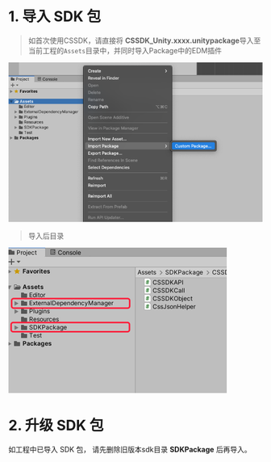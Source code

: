 # 1. 导入 SDK 包
>如首次使用CSSDK，请直接将 **CSSDK_Unity.xxxx.unitypackage**导入至当前工程的`Assets`目录中，并同时导入Package中的EDM插件

![](image/import.png)
</br>
>导入后目录

![](image/import_1.png)

# 2. 升级 SDK 包
如工程中已导入 SDK 包， 请先删除旧版本sdk目录 **SDKPackage** 后再导入。